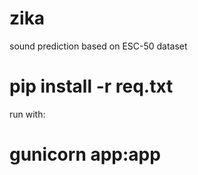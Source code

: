 # zika
sound prediction based on ESC-50 dataset

# pip install -r req.txt

run with:

# gunicorn app:app
